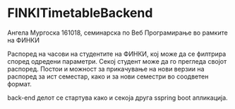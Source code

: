 # FINKITimetableBackend

Ангела Мургоска 161018, семинарска по Веб Програмирање во рамките на ФИНКИ

Распоред на часови на студентите на ФИНКИ, кој може да се филтрира според одредени параметри. Секој студент може да го прегледа својот распоред.
Постои и можност за прикачување на нови верзии на распоред за ист семестар, како и за нови семестри во соодветен формат.

back-end делот се стартува како и секоја друга sspring boot апликација. 
